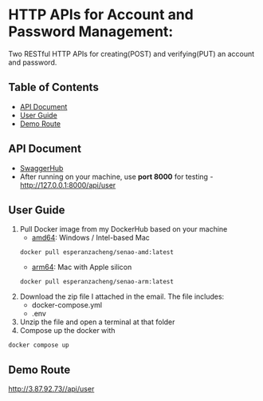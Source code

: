 # HTTP APIs for Account and Password Management:
Two RESTful HTTP APIs for creating(POST) and verifying(PUT) an account and password.

## Table of Contents
* [API Document](#api-document)
* [User Guide](#user-guide)
* [Demo Route](#demo-route)

<span id="api-document"></span>
## API Document
* [SwaggerHub](https://app.swaggerhub.com/apis-docs/esperanzacheng1117/assignment_senao/1.0#/)
* After running on your machine, use **port 8000** for testing - http://127.0.0.1:8000/api/user


<span id="user-guide"></span>
## User Guide
1. Pull Docker image from my DockerHub based on your machine
    * [amd64](https://hub.docker.com/r/esperanzacheng/senao-amd): Windows / Intel-based Mac
    ```
    docker pull esperanzacheng/senao-amd:latest
    ```
    * [arm64](https://hub.docker.com/r/esperanzacheng/senao-arm): Mac with Apple silicon
    ```
    docker pull esperanzacheng/senao-arm:latest
    ```
2. Download the zip file I attached in the email. The file includes:
    * docker-compose.yml
    * .env
3. Unzip the file and open a terminal at that folder
4. Compose up the docker with
```
docker compose up
```

<span id="demo-route"></span>
## Demo Route
http://3.87.92.73//api/user
